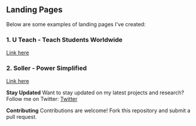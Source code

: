 **Landing Pages**
---------------

Below are some examples of landing pages I've created:

### 1. U Teach - Teach Students Worldwide

[Link here](https://landing-page-4-weld.vercel.app/)

### 2. Soller - Power Simplified

<a href="https://landing-page-2-mu.vercel.app/" target="_blank">Link here</a>

**Stay Updated**
Want to stay updated on my latest projects and research? Follow me on Twitter: <a href="https://x.com/inder_codes" target="_blank">Twitter</a>

**Contributing**
Contributions are welcome! Fork this repository and submit a pull request.
